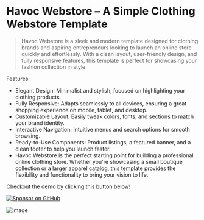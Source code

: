 # Havoc Webstore – A Simple Clothing Webstore Template

> Havoc Webstore is a sleek and modern template designed for clothing brands and aspiring entrepreneurs looking to launch an online store quickly and effortlessly. With a clean layout, user-friendly design, and fully responsive features, this template is perfect for showcasing your fashion collection in style.

Features:
- Elegant Design: Minimalist and stylish, focused on highlighting your clothing products.
- Fully Responsive: Adapts seamlessly to all devices, ensuring a great shopping experience on mobile, tablet, and desktop.
- Customizable Layout: Easily tweak colors, fonts, and sections to match your brand identity.
- Interactive Navigation: Intuitive menus and search options for smooth browsing.
- Ready-to-Use Components: Product listings, a featured banner, and a clean footer to help you launch faster.
- Havoc Webstore is the perfect starting point for building a professional online clothing store. Whether you're showcasing a small boutique collection or a larger apparel catalog, this template provides the flexibility and functionality to bring your vision to life.

Checkout the demo by clicking this button below!

[![Sponsor on GitHub](https://dabuttonfactory.com/button.png?t=DEMO&f=Overlock-Bold&ts=26&tc=fff&hp=1000&vp=20&c=11&bgt=unicolored&bgc=15d798)](https://xkyrage.github.io/Havoc_Webstore/)

![image](https://github.com/user-attachments/assets/fa09bcf0-317b-4b45-b50d-6cb5841c7778)
